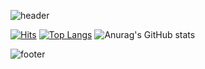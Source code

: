 ![header](https://capsule-render.vercel.app/api?type=shark&color=auto&height=300&section=header&text=youseon%20&fontSize=90)

[![Hits](https://hits.seeyoufarm.com/api/count/incr/badge.svg?url=https%3A%2F%2Fgithub.com%2FyouseonHwang&count_bg=%23000000&title_bg=%23FF0000&icon=&icon_color=%23E7E7E7&title=hits&edge_flat=false)](https://hits.seeyoufarm.com)
[![Top Langs](https://github-readme-stats.vercel.app/api/top-langs/?username=youseonHwang)](https://github.com/anuraghazra/github-readme-stats)
![Anurag's GitHub stats](https://github-readme-stats.vercel.app/api?username=youseonHwang&show_icons=true&theme=radical)


![footer](https://capsule-render.vercel.app/api?type=soft&text=안녕하세요&animation=blink&color=auto&fontSize=20)
